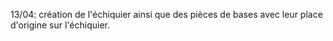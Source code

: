 13/04: création de l'échiquier ainsi que des pièces de bases avec leur place d'origine sur l'échiquier.
